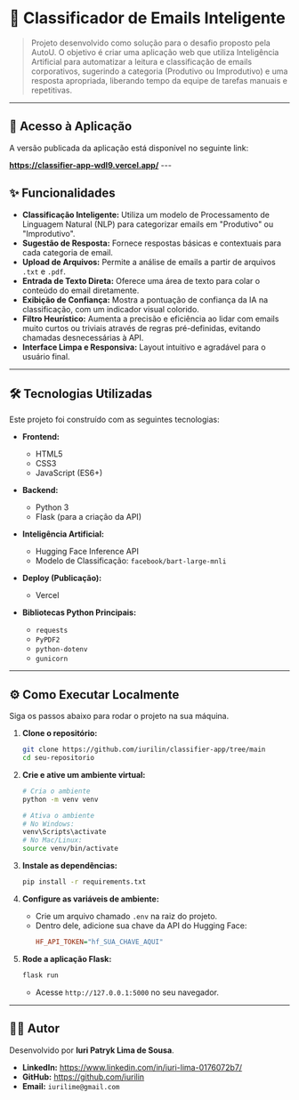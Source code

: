 # 📧 Classificador de Emails Inteligente

> Projeto desenvolvido como solução para o desafio proposto pela AutoU. O objetivo é criar uma aplicação web que utiliza Inteligência Artificial para automatizar a leitura e classificação de emails corporativos, sugerindo a categoria (Produtivo ou Improdutivo) e uma resposta apropriada, liberando tempo da equipe de tarefas manuais e repetitivas.

---

## 🚀 Acesso à Aplicação

A versão publicada da aplicação está disponível no seguinte link:

**https://classifier-app-wdl9.vercel.app/** ---

## ✨ Funcionalidades

* **Classificação Inteligente:** Utiliza um modelo de Processamento de Linguagem Natural (NLP) para categorizar emails em "Produtivo" ou "Improdutivo".
* **Sugestão de Resposta:** Fornece respostas básicas e contextuais para cada categoria de email.
* **Upload de Arquivos:** Permite a análise de emails a partir de arquivos `.txt` e `.pdf`.
* **Entrada de Texto Direta:** Oferece uma área de texto para colar o conteúdo do email diretamente.
* **Exibição de Confiança:** Mostra a pontuação de confiança da IA na classificação, com um indicador visual colorido.
* **Filtro Heurístico:** Aumenta a precisão e eficiência ao lidar com emails muito curtos ou triviais através de regras pré-definidas, evitando chamadas desnecessárias à API.
* **Interface Limpa e Responsiva:** Layout intuitivo e agradável para o usuário final.

---

## 🛠️ Tecnologias Utilizadas

Este projeto foi construído com as seguintes tecnologias:

* **Frontend:**
    * HTML5
    * CSS3
    * JavaScript (ES6+)

* **Backend:**
    * Python 3
    * Flask (para a criação da API)

* **Inteligência Artificial:**
    * Hugging Face Inference API
    * Modelo de Classificação: `facebook/bart-large-mnli`

* **Deploy (Publicação):**
    * Vercel

* **Bibliotecas Python Principais:**
    * `requests`
    * `PyPDF2`
    * `python-dotenv`
    * `gunicorn`

---

## ⚙️ Como Executar Localmente

Siga os passos abaixo para rodar o projeto na sua máquina.

1.  **Clone o repositório:**
    ```bash
    git clone https://github.com/iurilin/classifier-app/tree/main
    cd seu-repositorio
    ```

2.  **Crie e ative um ambiente virtual:**
    ```bash
    # Cria o ambiente
    python -m venv venv

    # Ativa o ambiente
    # No Windows:
    venv\Scripts\activate
    # No Mac/Linux:
    source venv/bin/activate
    ```

3.  **Instale as dependências:**
    ```bash
    pip install -r requirements.txt
    ```

4.  **Configure as variáveis de ambiente:**
    * Crie um arquivo chamado `.env` na raiz do projeto.
    * Dentro dele, adicione sua chave da API do Hugging Face:
        ```ini
        HF_API_TOKEN="hf_SUA_CHAVE_AQUI"
        ```

5.  **Rode a aplicação Flask:**
    ```bash
    flask run
    ```
    * Acesse `http://127.0.0.1:5000` no seu navegador.

---

## 👨‍💻 Autor

Desenvolvido por **Iuri Patryk Lima de Sousa**.

* **LinkedIn:** https://www.linkedin.com/in/iuri-lima-0176072b7/
* **GitHub:** https://github.com/iurilin
* **Email:** `iurilime@gmail.com`
